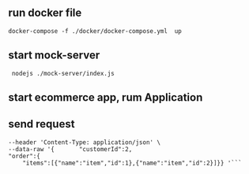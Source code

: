 ## run docker file
```docker-compose -f ./docker/docker-compose.yml  up ```

## start mock-server 

``` nodejs ./mock-server/index.js```

## start ecommerce app, rum Application

## send request

```curl --location --request POST 'http://localhost:8080/checkout' \
--header 'Content-Type: application/json' \
--data-raw '{       "customerId":2,
"order":{
    "items":[{"name":"item","id":1},{"name":"item","id":2}]}} '```
